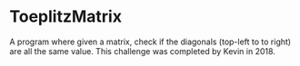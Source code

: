 # ToeplitzMatrix

A program where given a matrix, check if the diagonals (top-left to to right) are all the same value. This challenge was completed by Kevin in 2018.
